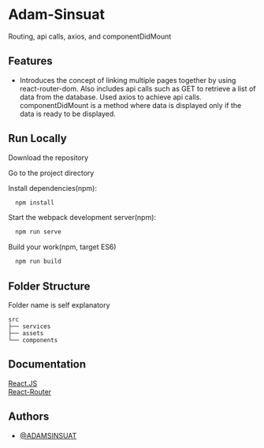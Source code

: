 # Adam-Sinsuat

Routing, api calls, axios, and componentDidMount

## Features

- Introduces the concept of linking multiple pages together by using react-router-dom. Also includes api calls such as GET to retrieve a list of data from the database. Used axios to achieve api calls. componentDidMount is a method where data is displayed only if the data is ready to be displayed.

## Run Locally

Download the repository

Go to the project directory

Install dependencies(npm):

```bash
  npm install
```

Start the webpack development server(npm):

```bash
  npm run serve
```

Build your work(npm, target ES6)

```bash
  npm run build
```

## Folder Structure

Folder name is self explanatory

    src
    ├── services
    ├── assets
    └── components

## Documentation

[React.JS](https://reactjs.org/docs/getting-started.html)  
[React-Router](https://reactrouter.com/en/main)

## Authors

- [@ADAMSINSUAT](https://github.com/ADAMSINSUAT)
